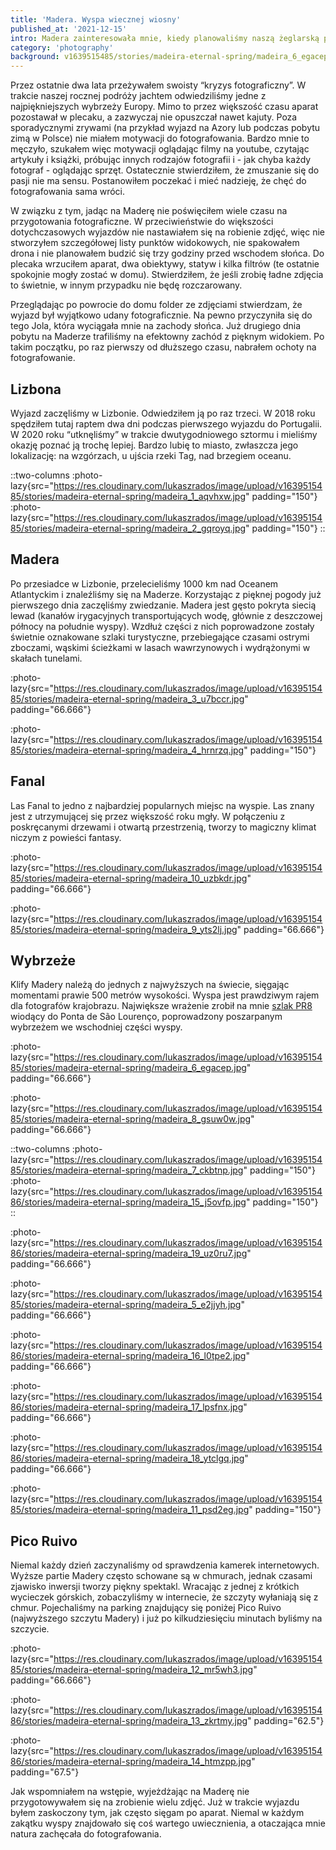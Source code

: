 ```yaml
---
title: 'Madera. Wyspa wiecznej wiosny'
published_at: '2021-12-15'
intro: Madera zainteresowała mnie, kiedy planowaliśmy naszą żeglarską przygodę. Przyciągała uwagę soczystą zielenią, pięknymi widokami i wiosenną pogodą. Krótka wizyta na Azorach tylko zaostrzyła apetyt na Makronezję. Po zakończeniu żeglarskiej przygody, Madera pozostała na liście miejsc, które na pewno chciałbym zobaczyć. 
category: 'photography'
background: v1639515485/stories/madeira-eternal-spring/madeira_6_egacep.jpg
---
```


Przez ostatnie dwa lata przeżywałem swoisty  “kryzys fotograficzny”. W trakcie naszej rocznej podróży jachtem odwiedziliśmy jedne z najpiękniejszych wybrzeży Europy. Mimo to przez większość czasu aparat pozostawał w plecaku, a zazwyczaj nie opuszczał nawet kajuty. Poza sporadycznymi zrywami (na przykład wyjazd na Azory lub podczas <nuxt-link to="/blog/mountains-of-poland">pobytu zimą w Polsce</nuxt-link>) nie miałem motywacji do fotografowania. Bardzo mnie to męczyło, szukałem więc motywacji oglądając filmy na youtube, czytając artykuły i książki, próbując innych rodzajów fotografii i - jak chyba każdy fotograf - oglądając sprzęt. Ostatecznie stwierdziłem, że zmuszanie się do pasji nie ma sensu. Postanowiłem poczekać i mieć nadzieję, że chęć do fotografowania sama wróci. 

W związku z tym, jadąc na Maderę nie poświęciłem wiele czasu na przygotowania fotograficzne. W przeciwieństwie do większości dotychczasowych wyjazdów nie nastawiałem się na robienie zdjęć, więc nie stworzyłem szczegółowej listy punktów widokowych, nie spakowałem drona i nie planowałem budzić się trzy godziny przed wschodem słońca. Do plecaka wrzuciłem aparat, dwa obiektywy, statyw i kilka filtrów (te ostatnie spokojnie mogły zostać w domu). Stwierdziłem, że jeśli zrobię ładne zdjęcia to świetnie, w innym przypadku nie będę rozczarowany. 

Przeglądając po powrocie do domu folder ze zdjęciami stwierdzam, że wyjazd był wyjątkowo udany fotograficznie. Na pewno przyczyniła się do tego Jola, która wyciągała mnie na zachody słońca. Już drugiego dnia pobytu na Maderze trafiliśmy na efektowny zachód z pięknym widokiem. Po takim początku, po raz pierwszy od dłuższego czasu, nabrałem ochoty na fotografowanie.

## Lizbona

Wyjazd zaczęliśmy w Lizbonie. Odwiedziłem ją po raz trzeci. W 2018 roku spędziłem tutaj raptem dwa dni podczas <nuxt-link to="/blog/portugal-from-south-to-north">pierwszego wyjazdu do Portugalii</nuxt-link>. W 2020 roku <nuxt-link to="/blog/sailing-to-the-mediterranean-sea">“utknęliśmy” w trakcie dwutygodniowego sztormu</nuxt-link> i mieliśmy okazję poznać ją trochę lepiej. Bardzo lubię to miasto, zwłaszcza jego lokalizację: na wzgórzach, u ujścia rzeki Tag, nad brzegiem oceanu. 

::two-columns
:photo-lazy{src="https://res.cloudinary.com/lukaszrados/image/upload/v1639515485/stories/madeira-eternal-spring/madeira_1_aqvhxw.jpg" padding="150"}
:photo-lazy{src="https://res.cloudinary.com/lukaszrados/image/upload/v1639515485/stories/madeira-eternal-spring/madeira_2_gqroyq.jpg" padding="150"}
::

## Madera

Po przesiadce w Lizbonie, przelecieliśmy 1000 km nad Oceanem Atlantyckim i znaleźliśmy się na Maderze. Korzystając z pięknej pogody już pierwszego dnia zaczęliśmy zwiedzanie. Madera jest gęsto pokryta siecią lewad (kanałów irygacyjnych transportujących wodę, głównie z deszczowej północy na południe wyspy). Wzdłuż części z nich poprowadzone zostały świetnie oznakowane szlaki turystyczne, przebiegające czasami ostrymi zboczami, wąskimi ścieżkami w lasach wawrzynowych i wydrążonymi w skałach tunelami.

:photo-lazy{src="https://res.cloudinary.com/lukaszrados/image/upload/v1639515485/stories/madeira-eternal-spring/madeira_3_u7bccr.jpg" padding="66.666"}

:photo-lazy{src="https://res.cloudinary.com/lukaszrados/image/upload/v1639515485/stories/madeira-eternal-spring/madeira_4_hrnrzq.jpg" padding="150"}

## Fanal

Las Fanal to jedno z najbardziej popularnych miejsc na wyspie. Las znany jest z utrzymującej się przez większość roku mgły. W połączeniu z poskręcanymi drzewami i otwartą przestrzenią, tworzy to magiczny klimat niczym z powieści fantasy. 

:photo-lazy{src="https://res.cloudinary.com/lukaszrados/image/upload/v1639515485/stories/madeira-eternal-spring/madeira_10_uzbkdr.jpg" padding="66.666"}

:photo-lazy{src="https://res.cloudinary.com/lukaszrados/image/upload/v1639515485/stories/madeira-eternal-spring/madeira_9_yts2lj.jpg" padding="66.666"}

## Wybrzeże

Klify Madery należą do jednych z najwyższych na świecie, sięgając momentami prawie 500 metrów wysokości. Wyspa jest prawdziwym rajem dla fotografów krajobrazu. Największe wrażenie zrobił na mnie [szlak PR8](https://www.visitmadeira.pt/en-gb/explore/detalhe/pr8-vereda-da-ponta-de-sao-lourenco) wiodący do Ponta de São Lourenço, poprowadzony poszarpanym wybrzeżem we wschodniej części wyspy. 

:photo-lazy{src="https://res.cloudinary.com/lukaszrados/image/upload/v1639515485/stories/madeira-eternal-spring/madeira_6_egacep.jpg" padding="66.666"}

:photo-lazy{src="https://res.cloudinary.com/lukaszrados/image/upload/v1639515485/stories/madeira-eternal-spring/madeira_8_gsuw0w.jpg" padding="66.666"}

::two-columns
:photo-lazy{src="https://res.cloudinary.com/lukaszrados/image/upload/v1639515485/stories/madeira-eternal-spring/madeira_7_ckbtnp.jpg" padding="150"}
:photo-lazy{src="https://res.cloudinary.com/lukaszrados/image/upload/v1639515486/stories/madeira-eternal-spring/madeira_15_j5ovfp.jpg" padding="150"}
::

:photo-lazy{src="https://res.cloudinary.com/lukaszrados/image/upload/v1639515486/stories/madeira-eternal-spring/madeira_19_uz0ru7.jpg" padding="66.666"}

:photo-lazy{src="https://res.cloudinary.com/lukaszrados/image/upload/v1639515485/stories/madeira-eternal-spring/madeira_5_e2jjyh.jpg" padding="66.666"}

:photo-lazy{src="https://res.cloudinary.com/lukaszrados/image/upload/v1639515486/stories/madeira-eternal-spring/madeira_16_l0tpe2.jpg" padding="66.666"}

:photo-lazy{src="https://res.cloudinary.com/lukaszrados/image/upload/v1639515486/stories/madeira-eternal-spring/madeira_17_lpsfnx.jpg" padding="66.666"}

:photo-lazy{src="https://res.cloudinary.com/lukaszrados/image/upload/v1639515486/stories/madeira-eternal-spring/madeira_18_ytclgq.jpg" padding="66.666"}

:photo-lazy{src="https://res.cloudinary.com/lukaszrados/image/upload/v1639515485/stories/madeira-eternal-spring/madeira_11_psd2eg.jpg" padding="150"}

## Pico Ruivo

Niemal każdy dzień zaczynaliśmy od sprawdzenia kamerek internetowych. Wyższe partie Madery często schowane są w chmurach, jednak czasami zjawisko inwersji tworzy piękny spektakl. Wracając z jednej z krótkich wycieczek górskich, zobaczyliśmy w internecie, że szczyty wyłaniają się z chmur. Pojechaliśmy na parking znajdujący się poniżej Pico Ruivo (najwyższego szczytu Madery) i już po kilkudziesięciu minutach byliśmy na szczycie.

:photo-lazy{src="https://res.cloudinary.com/lukaszrados/image/upload/v1639515485/stories/madeira-eternal-spring/madeira_12_mr5wh3.jpg" padding="66.666"}

:photo-lazy{src="https://res.cloudinary.com/lukaszrados/image/upload/v1639515486/stories/madeira-eternal-spring/madeira_13_zkrtmy.jpg" padding="62.5"}

:photo-lazy{src="https://res.cloudinary.com/lukaszrados/image/upload/v1639515486/stories/madeira-eternal-spring/madeira_14_htmzpp.jpg" padding="67.5"}

Jak wspomniałem na wstępie, wyjeżdżając na Maderę nie przygotowywałem się na zrobienie wielu zdjęć. Już w trakcie wyjazdu byłem zaskoczony tym, jak często sięgam po aparat. Niemal w każdym zakątku wyspy znajdowało się coś wartego uwiecznienia, a otaczająca mnie natura zachęcała do fotografowania. 
